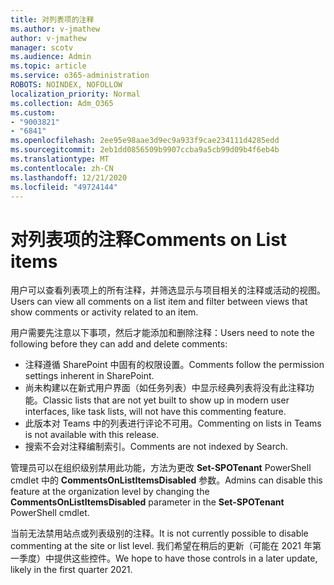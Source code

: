 ```yaml
---
title: 对列表项的注释
ms.author: v-jmathew
author: v-jmathew
manager: scotv
ms.audience: Admin
ms.topic: article
ms.service: o365-administration
ROBOTS: NOINDEX, NOFOLLOW
localization_priority: Normal
ms.collection: Adm_O365
ms.custom:
- "9003821"
- "6841"
ms.openlocfilehash: 2ee95e98aae3d9ec9a933f9cae234111d4285edd
ms.sourcegitcommit: 2eb1dd0856509b9907ccba9a5cb99d09b4f6eb4b
ms.translationtype: MT
ms.contentlocale: zh-CN
ms.lasthandoff: 12/21/2020
ms.locfileid: "49724144"
---
```

# <a name="comments-on-list-items"></a><span data-ttu-id="f3c0b-102">对列表项的注释</span><span class="sxs-lookup"><span data-stu-id="f3c0b-102">Comments on List items</span></span>

<span data-ttu-id="f3c0b-103">用户可以查看列表项上的所有注释，并筛选显示与项目相关的注释或活动的视图。</span><span class="sxs-lookup"><span data-stu-id="f3c0b-103">Users can view all comments on a list item and filter between views that show comments or activity related to an item.</span></span>

<span data-ttu-id="f3c0b-104">用户需要先注意以下事项，然后才能添加和删除注释：</span><span class="sxs-lookup"><span data-stu-id="f3c0b-104">Users need to note the following before they can add and delete comments:</span></span>

- <span data-ttu-id="f3c0b-105">注释遵循 SharePoint 中固有的权限设置。</span><span class="sxs-lookup"><span data-stu-id="f3c0b-105">Comments follow the permission settings inherent in SharePoint.</span></span>
- <span data-ttu-id="f3c0b-106">尚未构建以在新式用户界面（如任务列表）中显示经典列表将没有此注释功能。</span><span class="sxs-lookup"><span data-stu-id="f3c0b-106">Classic lists that are not yet built to show up in modern user interfaces, like task lists, will not have this commenting feature.</span></span>
- <span data-ttu-id="f3c0b-107">此版本对 Teams 中的列表进行评论不可用。</span><span class="sxs-lookup"><span data-stu-id="f3c0b-107">Commenting on lists in Teams is not available with this release.</span></span>
- <span data-ttu-id="f3c0b-108">搜索不会对注释编制索引。</span><span class="sxs-lookup"><span data-stu-id="f3c0b-108">Comments are not indexed by Search.</span></span>

<span data-ttu-id="f3c0b-109">管理员可以在组织级别禁用此功能，方法为更改 **Set-SPOTenant** PowerShell cmdlet 中的 **CommentsOnListItemsDisabled** 参数。</span><span class="sxs-lookup"><span data-stu-id="f3c0b-109">Admins can disable this feature at the organization level by changing the **CommentsOnListItemsDisabled** parameter in the **Set-SPOTenant** PowerShell cmdlet.</span></span>

<span data-ttu-id="f3c0b-110">当前无法禁用站点或列表级别的注释。</span><span class="sxs-lookup"><span data-stu-id="f3c0b-110">It is not currently possible to disable commenting at the site or list level.</span></span> <span data-ttu-id="f3c0b-111">我们希望在稍后的更新（可能在 2021 年第一季度）中提供这些控件。</span><span class="sxs-lookup"><span data-stu-id="f3c0b-111">We hope to have those controls in a later update, likely in the first quarter 2021.</span></span>
